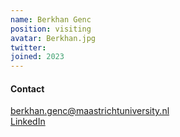 ```yaml
---
name: Berkhan Genc
position: visiting
avatar: Berkhan.jpg
twitter: 
joined: 2023
---
```

#### Contact
<i class="fa fa-envelope-o"></i> berkhan.genc@maastrichtuniversity.nl <br>
<a href="https://www.linkedin.com/in/berkhan-genc-a73348a3/"> <i class="fa fa-linkedin"></i> LinkedIn </a><br>
